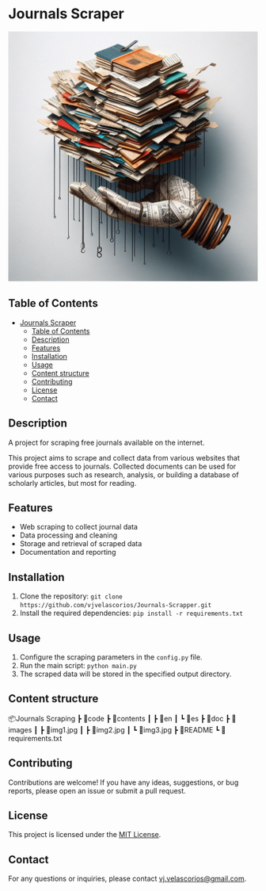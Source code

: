 # Journals Scraper

<!-- insertar logo que se encuentra en /images/img1 en una escala del 50%.jpg  -->

![logo](images/img2.jpg) 


## Table of Contents

- [Journals Scraper](#journals-scraper)
  - [Table of Contents](#table-of-contents)
  - [Description](#description)
  - [Features](#features)
  - [Installation](#installation)
  - [Usage](#usage)
  - [Content structure](#content-structure)
  - [Contributing](#contributing)
  - [License](#license)
  - [Contact](#contact)


## Description

A project for scraping free journals available on the internet.

This project aims to scrape and collect data from various websites that provide free access to journals. 
Collected documents can be used for various purposes such as research, analysis, or building a database of scholarly articles, but most for reading.

## Features

- Web scraping to collect journal data
- Data processing and cleaning
- Storage and retrieval of scraped data
- Documentation and reporting

## Installation

1. Clone the repository: `git clone https://github.com/vjvelascorios/Journals-Scrapper.git`
2. Install the required dependencies: `pip install -r requirements.txt`

## Usage

1. Configure the scraping parameters in the `config.py` file.
2. Run the main script: `python main.py`
3. The scraped data will be stored in the specified output directory.

## Content structure

📦Journals Scraping
 ┣ 📂code
 ┣ 📂contents
 ┃ ┣ 📂en
 ┃ ┗ 📂es
 ┣ 📂doc
 ┣ 📂images
 ┃ ┣ 📜img1.jpg
 ┃ ┣ 📜img2.jpg
 ┃ ┗ 📜img3.jpg
 ┣ 📜README
 ┗ 📜requirements.txt


## Contributing

Contributions are welcome! If you have any ideas, suggestions, or bug reports, please open an issue or submit a pull request.

## License

This project is licensed under the [MIT License](LICENSE).

## Contact

For any questions or inquiries, please contact [vj.velascorios@gmail.com](mailto:vj.velascorios@gmail.com).